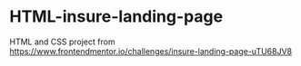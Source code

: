 # HTML-insure-landing-page
HTML and CSS project from https://www.frontendmentor.io/challenges/insure-landing-page-uTU68JV8
